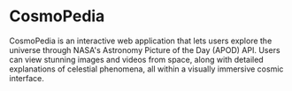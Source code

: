 # CosmoPedia
CosmoPedia is an interactive web application that lets users explore the universe through NASA's Astronomy Picture of the Day (APOD) API. Users can view stunning images and videos from space, along with detailed explanations of celestial phenomena, all within a visually immersive cosmic interface.

